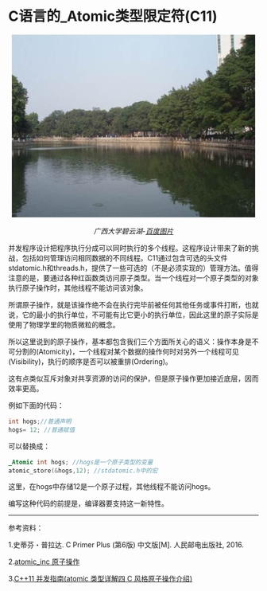 # C语言的_Atomic类型限定符(C11)

<center>

<img src="image\广西大学碧云湖.jpg">

*广西大学碧云湖-[百度图片](https://image.baidu.com/search/detail?ct=503316480&z=0&ipn=d&word=%E5%B9%BF%E8%A5%BF%E5%A4%A7%E5%AD%A6%E9%A3%8E%E6%99%AF&step_word=&hs=0&pn=99&spn=0&di=193719053990&pi=0&rn=1&tn=baiduimagedetail&is=0%2C0&istype=0&ie=utf-8&oe=utf-8&in=&cl=2&lm=-1&st=undefined&cs=1552645649%2C4016331428&os=464323196%2C3162441272&simid=4198666936%2C376259391&adpicid=0&lpn=0&ln=1716&fr=&fmq=1496917549739_R&fm=&ic=undefined&s=undefined&se=&sme=&tab=0&width=undefined&height=undefined&face=undefined&ist=&jit=&cg=&bdtype=0&oriquery=&objurl=http%3A%2F%2Fstatic2.photo.sina.com.cn%2Fbmiddle%2F4a92da92g5dae513c18e1&fromurl=ippr_z2C%24qAzdH3FAzdH3Fks52_z%26e3Bftgw_z%26e3Bv54_z%26e3BvgAzdH3FfAzdH3Fks52_9wld1wlda8aakwdx_z%26e3Bip4s&gsm=3c&rpstart=0&rpnum=0)*

</center>

并发程序设计把程序执行分成可以同时执行的多个线程。这程序设计带来了新的挑战，包括如何管理访问相同数据的不同线程。C11通过包含可选的头文件stdatomic.h和threads.h，提供了一些可选的（不是必须实现的）管理方法。值得注意的是，要通过各种红函数类访问原子类型。当一个线程对一个原子类型的对象执行原子操作时，其他线程不能访问该对象。

所谓原子操作，就是该操作绝不会在执行完毕前被任何其他任务或事件打断，也就说，它的最小的执行单位，不可能有比它更小的执行单位，因此这里的原子实际是使用了物理学里的物质微粒的概念。

所以这里说到的原子操作，基本都包含我们三个方面所关心的语义：操作本身是不可分割的(Atomicity)，一个线程对某个数据的操作何时对另外一个线程可见(Visibility)，执行的顺序是否可以被重排(Ordering)。

这有点类似互斥对象对共享资源的访问的保护，但是原子操作更加接近底层，因而效率更高。

例如下面的代码：

```c
int hogs;//普通声明
hogs= 12; //普通赋值
```

可以替换成：

```c
_Atomic int hogs; //hogs是一个原子类型的变量
atomic_store(&hogs,12); //stdatomic.h中的宏
```

这里，在hogs中存储12是一个原子过程，其他线程不能访问hogs。

编写这种代码的前提是，编译器要支持这一新特性。

-----

参考资料：

1.史蒂芬・普拉达. C Primer Plus (第6版) 中文版[M]. 人民邮电出版社, 2016.

2.[atomic_inc 原子操作](http://blog.chinaunix.net/uid-10747583-id-2920900.html) 

3.[C++11 并发指南(atomic 类型详解四 C 风格原子操作介绍)](http://blog.csdn.net/flyingleo1981/article/details/14227241)